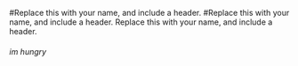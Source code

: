 #Replace this with your name, and include a header.
#Replace this with your name, and include a header.
Replace this with your name, and include a header.
<h6> im hungry 
